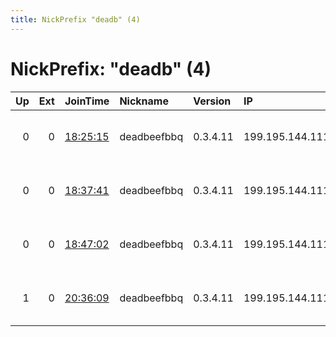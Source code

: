 ```yaml
---
title: NickPrefix "deadb" (4)
---
```


# NickPrefix: "deadb" (4)

|   Up |   Ext | JoinTime                                                                                            | Nickname    | Version   | IP              | AS                                | CC   |   ORp |   Dirp | OS    | Contact                          |   eFamMembers |
|-----:|------:|:----------------------------------------------------------------------------------------------------|:------------|:----------|:----------------|:----------------------------------|:-----|------:|-------:|:------|:---------------------------------|--------------:|
|    0 |     0 | [18:25:15](https://metrics.torproject.org/rs.html#details/7C97DC7C8B21A49B4C26FC27DEB216E3C21DFAA7) | deadbeefbbq | 0.3.4.11  | 199.195.144.111 | Wisconsin CyberLynk Network, Inc. | us   |  9001 |      0 | Linux | squiddog@squiddog.org            |             1 |
|    0 |     0 | [18:37:41](https://metrics.torproject.org/rs.html#details/A31B35704ADD7210643EF2A69446CD4C4D7FD313) | deadbeefbbq | 0.3.4.11  | 199.195.144.111 | Wisconsin CyberLynk Network, Inc. | us   |  9001 |      0 | Linux | 0xda1884d6 squiddog@squiddog.org |             1 |
|    0 |     0 | [18:47:02](https://metrics.torproject.org/rs.html#details/E88AF67AFD007FF71DC730EC0C9DFD9508BFA065) | deadbeefbbq | 0.3.4.11  | 199.195.144.111 | Wisconsin CyberLynk Network, Inc. | us   |  9001 |      0 | Linux | 0xda1884d6 squiddog@squiddog.org |             1 |
|    1 |     0 | [20:36:09](https://metrics.torproject.org/rs.html#details/90A40EAF6090BD260237BDFE9391A2EFF35E8733) | deadbeefbbq | 0.3.4.11  | 199.195.144.111 | Wisconsin CyberLynk Network, Inc. | us   |  9001 |      0 | Linux | 0xda1884d6 squiddog@squiddog.org |             1 |
